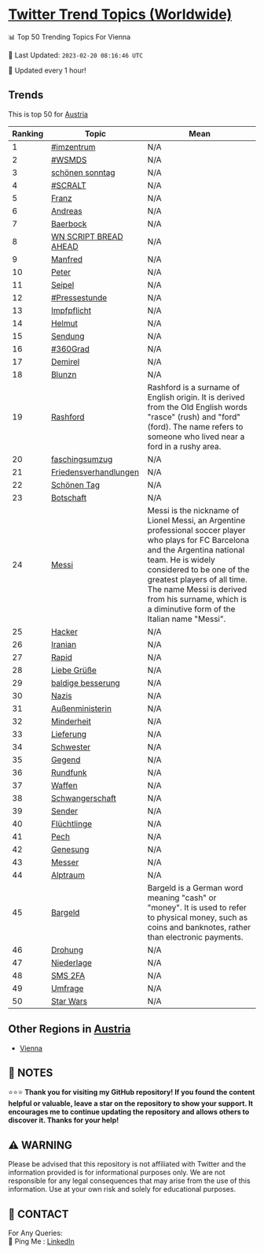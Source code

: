 [Twitter Trend Topics (Worldwide)](https://github.com/ErcinDedeoglu/Twitter-Trend-Topics)
==========


📊 Top 50 Trending Topics For Vienna

📆 Last Updated: `2023-02-20 08:16:46 UTC`

🔧 Updated every 1 hour!


## Trends

This is top 50 for [Austria](</Austria>)

| Ranking | Topic | Mean |
| ------- | ------------ | ------------ |
| 1 | [#imzentrum](http://twitter.com/search?q=%23imzentrum) | N/A |
| 2 | [#WSMDS](http://twitter.com/search?q=%23WSMDS) | N/A |
| 3 | [schönen sonntag](http://twitter.com/search?q=sch%c3%b6nen+sonntag) | N/A |
| 4 | [#SCRALT](http://twitter.com/search?q=%23SCRALT) | N/A |
| 5 | [Franz](http://twitter.com/search?q=Franz) | N/A |
| 6 | [Andreas](http://twitter.com/search?q=Andreas) | N/A |
| 7 | [Baerbock](http://twitter.com/search?q=Baerbock) | N/A |
| 8 | [WN SCRIPT BREAD AHEAD](http://twitter.com/search?q=WN+SCRIPT+BREAD+AHEAD) | N/A |
| 9 | [Manfred](http://twitter.com/search?q=Manfred) | N/A |
| 10 | [Peter](http://twitter.com/search?q=Peter) | N/A |
| 11 | [Seipel](http://twitter.com/search?q=Seipel) | N/A |
| 12 | [#Pressestunde](http://twitter.com/search?q=%23Pressestunde) | N/A |
| 13 | [Impfpflicht](http://twitter.com/search?q=Impfpflicht) | N/A |
| 14 | [Helmut](http://twitter.com/search?q=Helmut) | N/A |
| 15 | [Sendung](http://twitter.com/search?q=Sendung) | N/A |
| 16 | [#360Grad](http://twitter.com/search?q=%23360Grad) | N/A |
| 17 | [Demirel](http://twitter.com/search?q=Demirel) | N/A |
| 18 | [Blunzn](http://twitter.com/search?q=Blunzn) | N/A |
| 19 | [Rashford](http://twitter.com/search?q=Rashford) | Rashford is a surname of English origin. It is derived from the Old English words "rasce" (rush) and "ford" (ford). The name refers to someone who lived near a ford in a rushy area. |
| 20 | [faschingsumzug](http://twitter.com/search?q=faschingsumzug) | N/A |
| 21 | [Friedensverhandlungen](http://twitter.com/search?q=Friedensverhandlungen) | N/A |
| 22 | [Schönen Tag](http://twitter.com/search?q=Sch%c3%b6nen+Tag) | N/A |
| 23 | [Botschaft](http://twitter.com/search?q=Botschaft) | N/A |
| 24 | [Messi](http://twitter.com/search?q=Messi) | Messi is the nickname of Lionel Messi, an Argentine professional soccer player who plays for FC Barcelona and the Argentina national team. He is widely considered to be one of the greatest players of all time. The name Messi is derived from his surname, which is a diminutive form of the Italian name "Messi". |
| 25 | [Hacker](http://twitter.com/search?q=Hacker) | N/A |
| 26 | [Iranian](http://twitter.com/search?q=Iranian) | N/A |
| 27 | [Rapid](http://twitter.com/search?q=Rapid) | N/A |
| 28 | [Liebe Grüße](http://twitter.com/search?q=Liebe+Gr%c3%bc%c3%9fe) | N/A |
| 29 | [baldige besserung](http://twitter.com/search?q=baldige+besserung) | N/A |
| 30 | [Nazis](http://twitter.com/search?q=Nazis) | N/A |
| 31 | [Außenministerin](http://twitter.com/search?q=Au%c3%9fenministerin) | N/A |
| 32 | [Minderheit](http://twitter.com/search?q=Minderheit) | N/A |
| 33 | [Lieferung](http://twitter.com/search?q=Lieferung) | N/A |
| 34 | [Schwester](http://twitter.com/search?q=Schwester) | N/A |
| 35 | [Gegend](http://twitter.com/search?q=Gegend) | N/A |
| 36 | [Rundfunk](http://twitter.com/search?q=Rundfunk) | N/A |
| 37 | [Waffen](http://twitter.com/search?q=Waffen) | N/A |
| 38 | [Schwangerschaft](http://twitter.com/search?q=Schwangerschaft) | N/A |
| 39 | [Sender](http://twitter.com/search?q=Sender) | N/A |
| 40 | [Flüchtlinge](http://twitter.com/search?q=Fl%c3%bcchtlinge) | N/A |
| 41 | [Pech](http://twitter.com/search?q=Pech) | N/A |
| 42 | [Genesung](http://twitter.com/search?q=Genesung) | N/A |
| 43 | [Messer](http://twitter.com/search?q=Messer) | N/A |
| 44 | [Alptraum](http://twitter.com/search?q=Alptraum) | N/A |
| 45 | [Bargeld](http://twitter.com/search?q=Bargeld) | Bargeld is a German word meaning "cash" or "money". It is used to refer to physical money, such as coins and banknotes, rather than electronic payments. |
| 46 | [Drohung](http://twitter.com/search?q=Drohung) | N/A |
| 47 | [Niederlage](http://twitter.com/search?q=Niederlage) | N/A |
| 48 | [SMS 2FA](http://twitter.com/search?q=SMS+2FA) | N/A |
| 49 | [Umfrage](http://twitter.com/search?q=Umfrage) | N/A |
| 50 | [Star Wars](http://twitter.com/search?q=Star+Wars) | N/A |



## Other Regions in [Austria](</Austria>)

* [Vienna](</Austria/Vienna.md>)



## 📝 NOTES

⭐⭐⭐ **Thank you for visiting my GitHub repository! If you found the content helpful or valuable, leave a star on the repository to show your support. It encourages me to continue updating the repository and allows others to discover it. Thanks for your help!**


## ⚠️ WARNING

Please be advised that this repository is not affiliated with Twitter and the information provided is for informational purposes only. We are not responsible for any legal consequences that may arise from the use of this information. Use at your own risk and solely for educational purposes.


## 📨 CONTACT

 For Any Queries:  
            🏓 Ping Me : [LinkedIn](https://www.linkedin.com/in/ercindedeoglu/)
